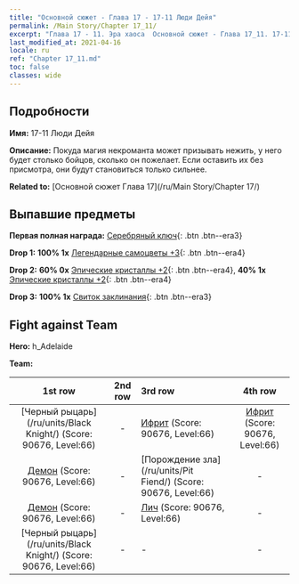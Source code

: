 ```yaml
---
title: "Основной сюжет - Глава 17 - 17-11 Люди Дейя"
permalink: /Main Story/Chapter 17_11/
excerpt: "Глава 17 - 11. Эра хаоса  Основной сюжет - Глава 17_11. 17-11 Люди Дейя"
last_modified_at: 2021-04-16
locale: ru
ref: "Chapter 17_11.md"
toc: false
classes: wide
---
```


## Подробности

 **Имя:** 17-11 Люди Дейя

 **Описание:** Покуда магия некроманта может призывать нежить, у него будет столько бойцов, сколько он пожелает. Если оставить их без присмотра, они будут становиться только сильнее.

 **Related to:** [Основной сюжет Глава 17](/ru/Main Story/Chapter 17/)

## Выпавшие предметы

 **Первая полная награда:** [Серебряный ключ](/ru/Items/con_693/){: .btn .btn--era3}

 **Drop 1:** **100% 1x** [Легендарные самоцветы +3](/ru/Items/mat_58/){: .btn .btn--era4}

 **Drop 2:** **60% 0x** [Эпические кристаллы +2](/ru/Items/mat_52/){: .btn .btn--era4}, **40% 1x** [Эпические кристаллы +2](/ru/Items/mat_52/){: .btn .btn--era4}

 **Drop 3:** **100% 1x** [Свиток заклинания](/ru/Items/con_694/){: .btn .btn--era3}


## Fight against Team
 **Hero:** h_Adelaide

 **Team:**


  | 1st row | 2nd row | 3rd row | 4th row |
  |:----:|:----:|:----|:----:|
  | [Черный рыцарь](/ru/units/Black Knight/) (Score: 90676, Level:66)  | - | [Ифрит](/ru/units/Efreeti/) (Score: 90676, Level:66)  | [Ифрит](/ru/units/Efreeti/) (Score: 90676, Level:66)  |
  | [Демон](/ru/units/Demon/) (Score: 90676, Level:66)  | - | [Порождение зла](/ru/units/Pit Fiend/) (Score: 90676, Level:66)  | - |
  | [Демон](/ru/units/Demon/) (Score: 90676, Level:66)  | - | [Лич](/ru/units/Lich/) (Score: 90676, Level:66)  | - |
  | [Черный рыцарь](/ru/units/Black Knight/) (Score: 90676, Level:66)  | - | - | - |


